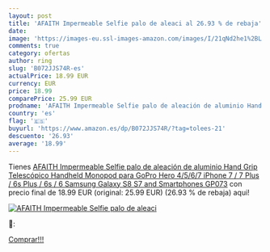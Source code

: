 ```yaml
---
layout: post
title: 'AFAITH Impermeable Selfie palo de aleaci al 26.93 % de rebaja'
date: 
image: 'https://images-eu.ssl-images-amazon.com/images/I/21qNd2he1%2BL._SL200_.jpg'
comments: true
category: ofertas
author: ring
slug: 'B072JJS74R-es'
actualPrice: 18.99 EUR
currency: EUR
price: 18.99
comparePrice: 25.99 EUR
prodname: 'AFAITH Impermeable Selfie palo de aleación de aluminio Hand Grip Telescópico Handheld Monopod para GoPro Hero 4/5/6/7  iPhone 7 / 7 Plus / 6s Plus / 6s / 6  Samsung Galaxy S8 S7 and Smartphones GP073'
country: 'es'
flag: '🇪🇸'
buyurl: 'https://www.amazon.es/dp/B072JJS74R/?tag=tolees-21'
descuento: '26.93'
average: '18.99'
---
```


Tienes [AFAITH Impermeable Selfie palo de aleación de aluminio Hand Grip Telescópico Handheld Monopod para GoPro Hero 4/5/6/7  iPhone 7 / 7 Plus / 6s Plus / 6s / 6  Samsung Galaxy S8 S7 and Smartphones GP073](https://www.amazon.es/dp/B072JJS74R/?tag=tolees-21) con precio final de  18.99 EUR (original: 25.99 EUR) (26.93 %  de rebaja) aqui!

[![AFAITH Impermeable Selfie palo de aleaci](https://images-eu.ssl-images-amazon.com/images/I/21qNd2he1%2BL._SL200_.jpg)](https://www.amazon.es/dp/B072JJS74R/?tag=tolees-21)

🔎:


[Comprar!!!](https://www.amazon.es/dp/B072JJS74R/?tag=tolees-21)
